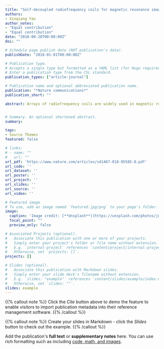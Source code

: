 ```yaml
---
title: "Self-decoupled radiofrequency coils for magnetic resonance imaging"
authors:
- Xinqiang Yan
author_notes:
- "Equal contribution"
- "Equal contribution"
date: "2018-08-28T00:00:00Z"
doi: ""

# Schedule page publish date (NOT publication's date).
publishDate: "2018-01-01T00:00:00Z"

# Publication type.
# Accepts a single type but formatted as a YAML list (for Hugo requirements).
# Enter a publication type from the CSL standard.
publication_types: ["article-journal"]

# Publication name and optional abbreviated publication name.
publication: "*Nature communications*"
publication_short: ""

abstract: Arrays of radiofrequency coils are widely used in magnetic resonance imaging to achieve high signal-to-noise ratios and flexible volume coverage, to accelerate scans using parallel reception, and to mitigate field non-uniformity using parallel transmission. However, conventional coil arrays require complex decoupling technologies to reduce electromagnetic coupling between coil elements, which would otherwise amplify noise and limit transmitted power. Here we report a novel self-decoupled RF coil design with a simple structure that requires only an intentional redistribution of electrical impedances around the length of the coil loop. We show that self-decoupled coils achieve high inter-coil isolation between adjacent and non-adjacent elements of loop arrays and mixed arrays of loops and dipoles. Self-decoupled coils are also robust to coil separation, making them attractive for size-adjustable and flexible coil arrays.


# Summary. An optional shortened abstract.
summary: 

tags:
- Source Themes
featured: false

# links:
# - name: ""
#   url: ""
url_pdf: 'https://www.nature.com/articles/s41467-018-05585-8.pdf'
url_code: ''
url_dataset: ''
url_poster: ''
url_project: ''
url_slides: ''
url_source: ''
url_video: ''

# Featured image
# To use, add an image named `featured.jpg/png` to your page's folder. 
image:
  caption: 'Image credit: [**Unsplash**](https://unsplash.com/photos/jdD8gXaTZsc)'
  focal_point: ""
  preview_only: false

# Associated Projects (optional).
#   Associate this publication with one or more of your projects.
#   Simply enter your project's folder or file name without extension.
#   E.g. `internal-project` references `content/project/internal-project/index.md`.
#   Otherwise, set `projects: []`.
projects: []

# Slides (optional).
#   Associate this publication with Markdown slides.
#   Simply enter your slide deck's filename without extension.
#   E.g. `slides: "example"` references `content/slides/example/index.md`.
#   Otherwise, set `slides: ""`.
slides: example
---
```


{{% callout note %}}
Click the *Cite* button above to demo the feature to enable visitors to import publication metadata into their reference management software.
{{% /callout %}}

{{% callout note %}}
Create your slides in Markdown - click the *Slides* button to check out the example.
{{% /callout %}}

Add the publication's **full text** or **supplementary notes** here. You can use rich formatting such as including [code, math, and images](https://docs.hugoblox.com/content/writing-markdown-latex/).
